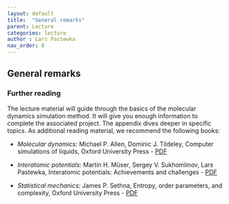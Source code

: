 ```yaml
---
layout: default
title:  "General remarks"
parent: Lecture
categories: lecture
author : Lars Pastewka
nav_order: 0
---
```


## General remarks

### Further reading

The lecture material will guide through the basics of the molecular dynamics simulation method. It will give you enough information to complete the associated project. The appendix dives deeper in specific topics. As additional reading material, we recommend the following books:

* _Molecular dynamics:_ Michael P. Allen, Dominic J. Tildeley, Computer simulations of liquids, Oxford University Press - [PDF](https://levich.ccny.cuny.edu/koplik/molecular_simulation/AT2.pdf)

* _Interatomic potentials:_ Martin H. Müser, Sergey V. Sukhomlinov, Lars Pastewka, Interatomic potentials: Achievements and challenges - [PDF](https://arxiv.org/abs/2204.09563)

* _Statistical mechanics:_ James P. Sethna, Entropy, order parameters, and complexity, Oxford University Press - [PDF](https://sethna.lassp.cornell.edu/StatMech/)
